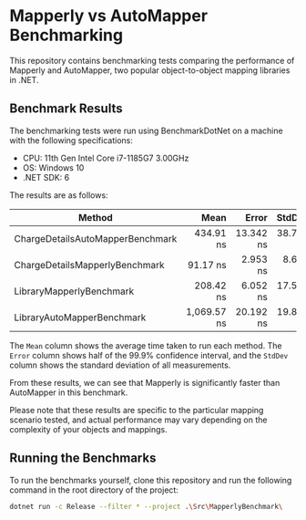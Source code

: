 # Mapperly vs AutoMapper Benchmarking

This repository contains benchmarking tests comparing the performance of Mapperly and AutoMapper, two popular object-to-object mapping libraries in .NET.

## Benchmark Results

The benchmarking tests were run using BenchmarkDotNet on a machine with the following specifications:

- CPU: 11th Gen Intel Core i7-1185G7 3.00GHz
- OS: Windows 10
- .NET SDK: 6

The results are as follows:

|                           Method |        Mean |     Error |    StdDev |      Median |
|--------------------------------- |------------:|----------:|----------:|------------:|
| ChargeDetailsAutoMapperBenchmark |   434.91 ns | 13.342 ns | 38.708 ns |   423.34 ns |
|   ChargeDetailsMapperlyBenchmark |    91.17 ns |  2.953 ns |  8.613 ns |    88.39 ns |
|         LibraryMapperlyBenchmark |   208.42 ns |  6.052 ns | 17.558 ns |   202.14 ns |
|       LibraryAutoMapperBenchmark | 1,069.57 ns | 20.192 ns | 19.831 ns | 1,065.92 ns |

The `Mean` column shows the average time taken to run each method. The `Error` column shows half of the 99.9% confidence interval, and the `StdDev` column shows the standard deviation of all measurements.

From these results, we can see that Mapperly is significantly faster than AutoMapper in this benchmark.

Please note that these results are specific to the particular mapping scenario tested, and actual performance may vary depending on the complexity of your objects and mappings.

## Running the Benchmarks

To run the benchmarks yourself, clone this repository and run the following command in the root directory of the project:

```bash
dotnet run -c Release --filter * --project .\Src\MapperlyBenchmark\
